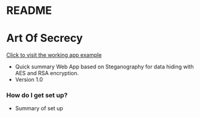 # README #

# Art Of Secrecy #

[Click to visit the working app example](https://209.222.30.153:8443/Steganography/)

* Quick summary
Web App based on Steganography for data hiding with AES and RSA encryption.
* Version
1.0

### How do I get set up? ###

* Summary of set up

